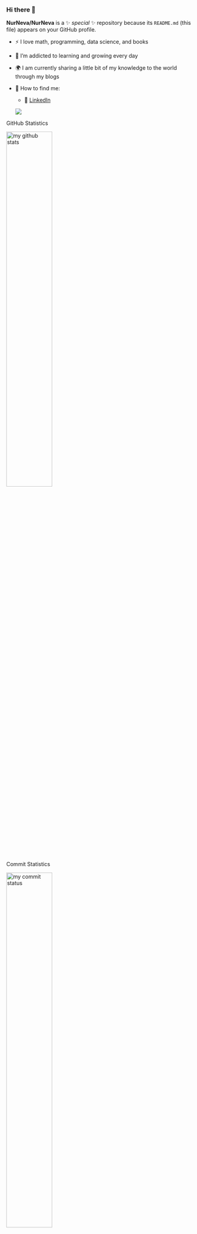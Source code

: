 ### Hi there 👋


**NurNeva/NurNeva** is a ✨ _special_ ✨ repository because its `README.md` (this file) appears on your GitHub profile.

- :zap: I love math, programming, data science, and books
- 🌱 I’m addicted to learning and growing every day
- :earth_africa: I am currently sharing a little bit of my knowledge to
the world through my blogs
- 🌱 How to find me: 

  - :office: [LinkedIn](https://www.linkedin.com/in/neva-qa-tester/)
 
  ![](https://komarev.com/ghpvc/?username=NurNeva)


GitHub Statistics

<img src="https://github-readme-stats.vercel.app/api?username=NurNeva&theme=chartreuse-dark" alt="my github stats" width="49%"/>


Commit Statistics 

<img src="https://github-readme-streak-stats.herokuapp.com/?
user=NurNeva&theme=chartreuse-dark" alt="my commit status" width="49%" />


Most Used Language Statistics
Kod:
 <img src="https://github-readme-stats.vercel.app/api/top-langs/?
username=NurNeva&theme=chartreuse-dark&layout=compact" alt="languages" 
width="50%">



![](https://media.giphy.com/media/iIqmM5tTjmpOB9mpbn/giphy.gif)
<img src=”https://media.giphy.com/media/iIqmM5tTjmpOB9mpbn/giphy.gif”/>



<h2 align="center">🚀Technical Skills</h2>
<div align="center">
<img      src="https://img.shields.io/badge/React-20232A?style=for-the-
badge&logo=react&logoColor=61DAFB"  alt="Reactjs"  />
<img src="https://img.shields.io/badge/Next-black?style=for-the-badge&logo=next.js&logoColor=white" 
alt="Nextjs"  />
<img src="https://img.shields.io/badge/redux-%23593d88.svg?style=for-the-
badge&logo=redux&logoColor=white"  alt="Redux" />      
<img      src="https://img.shields.io/badge/JavaScript-323330?style=for-the-
badge&logo=javascript&logoColor=F7DF1E"    alt="JavaScript"  />
<img      src="https://img.shields.io/badge/typescript-%23007ACC.svg?style=for-the-
badge&logo=typescript&logoColor=white"  alt="TypeScript"  />
</br>
<img      src="https://img.shields.io/badge/HTML5-E34F26?style=for-the-
badge&logo=html5&logoColor=white"        alt="HTML5"        />
<img
src="https://img.shields.io/badge/CSS3-1572B6?style=for-the-badge&logo=css3&logoColor=white"  
alt="CSS3"     />
<img        src="https://img.shields.io/badge/tailwindcss-%2338B2AC.svg?style=for-the-badge&logo=tailwind-
css&logoColor=white" alt="tailwindcss" />
<img 
src="https://img.shields.io/badge/MUI-%230081CB.svg?style=for-the-badge&logo=mui&logoColor=white" />
<img
src="https://img.shields.io/badge/Bootstrap-563D7C?style=for-the-badge&logo=bootstrap&logoColor=white" 
alt="Bootstrap" />
<img src="https://img.shields.io/badge/Sass-CC6699?style=for-the-badge&logo=sass&logoColor=white" 
alt="Sass"  />
</br>
<img  src="https://img.shields.io/badge/Visual_Studio_Code-0078D4?style=for-the-badge&logo=visual
%20studio%20code&logoColor=white" alt="VSCode"  />
</br>
<img
src="https://img.shields.io/badge/Python-14354C?style=for-the-badge&logo=python&logoColor=white"         
alt="Python"         />
<img        src="https://img.shields.io/badge/Django-092E20?style=for-the-badge&logo=django&logoColor=white"         alt="Django"         />
      <img         src="https://img.shields.io/badge/PostgreSQL-316192?style=for-the-
badge&logo=postgresql&logoColor=white"         alt="PostgreSQL"         />
<img  src="https://img.shields.io/badge/Node.js-43853D?style=for-the-
badge&logo=node.js&logoColor=white"         alt="Nodejs"         />
<img        src="https://img.shields.io/badge/express.js-%23404d59.svg?style=for-the-
badge&logo=express&logoColor=%2361DAFB"        />
<img        src="https://img.shields.io/badge/MongoDB-%234ea94b.svg?style=for-the-
badge&logo=mongodb&logoColor=white"        />
</br>
<img src="https://img.shields.io/badge/GIT-E44C30?style=for-the-badge&logo=git&logoColor=white" 
alt="GIT"
        />
<img src="https://img.shields.io/badge/Jira-0052CC?style=for-the-badge&logo=Jira&logoColor=white" 
alt="JIRA" />
</div>




